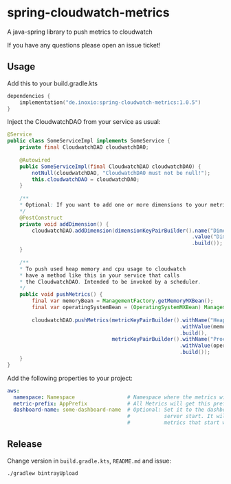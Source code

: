 # spring-cloudwatch-metrics

A java-spring library to push metrics to cloudwatch

If you have any questions please open an issue ticket!

## Usage

Add this to your build.gradle.kts
```kotlin
dependencies {
    implementation("de.inoxio:spring-cloudwatch-metrics:1.0.5")
}
```

Inject the CloudwatchDAO from your service as usual:

```java
@Service
public class SomeServiceImpl implements SomeService {
    private final CloudwatchDAO cloudwatchDAO;
    
    @Autowired
    public SomeServiceImpl(final CloudwatchDAO cloudwatchDAO) {
        notNull(cloudwatchDAO, "CloudwatchDAO must not be null!");
        this.cloudwatchDAO = cloudwatchDAO;
    }
    
    /**
    * Optional: If you want to add one or more dimensions to your metrics 
    */
    @PostConstruct
    private void addDimension() {
        cloudwatchDAO.addDimension(dimensionKeyPairBuilder().name("DimensionName")
                                                            .value("DimensionValue")
                                                            .build());
    }
    
    /**
    * To push used heap memory and cpu usage to cloudwatch 
    * have a method like this in your service that calls
    * the CloudwatchDAO. Intended to be invoked by a scheduler.
    */
    public void pushMetrics() {
        final var memoryBean = ManagementFactory.getMemoryMXBean();
        final var operatingSystemBean = (OperatingSystemMXBean) ManagementFactory.getOperatingSystemMXBean();
        
        cloudwatchDAO.pushMetrics(metricKeyPairBuilder().withName("HeapMemoryUsed")
                                                        .withValue(memoryBean.getHeapMemoryUsage().getUsed())
                                                        .build(),
                                  metricKeyPairBuilder().withName("ProcessCpuLoad")
                                                        .withValue(operatingSystemBean.getProcessCpuLoad() * MAX_PERCENT)
                                                        .build());
    }
}
```

Add the following properties to your project:
```yaml
aws:
  namespace: Namespace                 # Namespace where the metrics will be pushed to
  metric-prefix: AppPrefix             # All Metrics will get this prefix. Final name will be AppPrefixHeapMemoryUsed
  dashboard-name: some-dashboard-name  # Optional: Set it to the dashboard name you want graphs to be annotated on 
                                       #           server start. It will add a vertical annotation to all graphs with
                                       #           metrics that start with 'metric-prefix'
```

## Release

Change version in `build.gradle.kts`, `README.md` and issue:

```bash
./gradlew bintrayUpload
```
